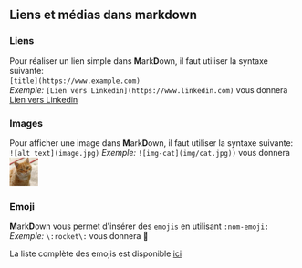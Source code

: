## Liens et médias dans markdown

### Liens
Pour réaliser un lien simple dans **M**ark**D**own, il faut utiliser la syntaxe suivante:   
`[title](https://www.example.com)`  
*Exemple:* `[Lien vers Linkedin](https://www.linkedin.com)` vous donnera [Lien vers Linkedin](https://www.linkedin.com)  
 
### Images 
Pour afficher une image dans **M**ark**D**own, il faut utiliser la syntaxe suivante:  
`![alt text](image.jpg)`
*Exemple:* `![img-cat](img/cat.jpg))` vous donnera <img src=img/cat.jpg width=50px height=50px>  

### Emoji
**M**ark**D**own vous permet d'insérer des `emojis` en utilisant `:nom-emoji:`  
*Exemple:* `\:rocket\:` vous donnera :rocket:  

La liste complète des emojis est disponible [ici](https://gist.github.com/rxaviers/7360908)  

